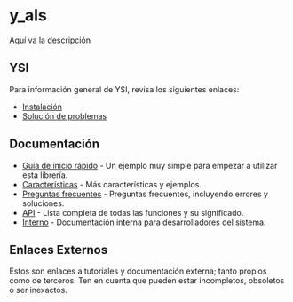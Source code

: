 # y_als

Aquí va la descripción

## YSI

Para información general de YSI, revisa los siguientes enlaces:

* [Instalación](../instalacion.md)
* [Solución de problemas](../solucion-problemas.md)

## Documentación

* [Guía de inicio rápido](y_als/inicio-rapido.md) - Un ejemplo muy simple para empezar a utilizar esta librería.
* [Características](y_als/caracteristicas.md) - Más características y ejemplos.
* [Preguntas frecuentes](y_als/preguntas-frecuentes.md) - Preguntas frecuentes, incluyendo errores y soluciones.
* [API](y_als/api.md) - Lista completa de todas las funciones y su significado.
* [Interno](y_als/interno.md) - Documentación interna para desarrolladores del sistema.

## Enlaces Externos

Estos son enlaces a tutoriales y documentación externa; tanto propios como de terceros. Ten en cuenta que pueden estar incompletos, obsoletos o ser inexactos.

